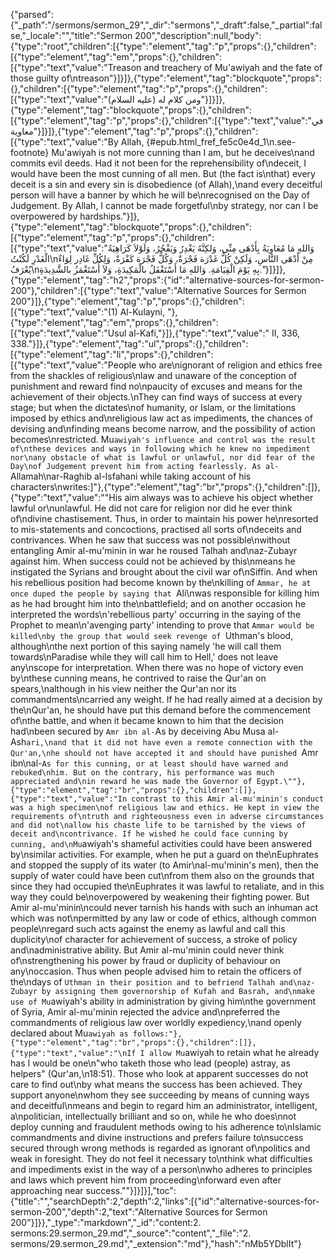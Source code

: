 {"parsed":{"_path":"/sermons/sermon_29","_dir":"sermons","_draft":false,"_partial":false,"_locale":"","title":"Sermon 200","description":null,"body":{"type":"root","children":[{"type":"element","tag":"p","props":{},"children":[{"type":"element","tag":"em","props":{},"children":[{"type":"text","value":"Treason and treachery of Mu'awiyah and the fate of those guilty of\ntreason"}]}]},{"type":"element","tag":"blockquote","props":{},"children":[{"type":"element","tag":"p","props":{},"children":[{"type":"text","value":"ومن كلام له (عليه السلام)"}]}]},{"type":"element","tag":"blockquote","props":{},"children":[{"type":"element","tag":"p","props":{},"children":[{"type":"text","value":"في معاوية"}]}]},{"type":"element","tag":"p","props":{},"children":[{"type":"text","value":"By Allah, {#epub.html_fref_fe5c0e4d_1\n.see-footnote} Mu'awiyah is not more cunning than I am, but he deceives\nand commits evil deeds. Had it not been for the reprehensibility of\ndeceit, I would have been the most cunning of all men. But (the fact is\nthat) every deceit is a sin and every sin is disobedience (of Allah),\nand every deceitful person will have a banner by which he will be\nrecognised on the Day of Judgement. By Allah, I cannot be made forgetful\nby strategy, nor can I be overpowered by hardships."}]},{"type":"element","tag":"blockquote","props":{},"children":[{"type":"element","tag":"p","props":{},"children":[{"type":"text","value":"وَاللهِ مَا مُعَاوِيَةُ بِأَدْهَى مِنِّي، وَلكِنَّهُ يَغْدِرُ وَيَفْجُرُ، وَلَوْلاَ كَرَاهِيَةُ الْغَدْرِ لَكُنْتُ\nمِنْ أَدْهَى النَّاسِ، وَلَكِنْ كُلُّ غَدْرَة فَجْرَةٌ، وَكُلُّ فَجْرَة كَفْرَةٌ، وَلِكُلِّ غَادِر لِوَاءٌ يُعْرَفُ\nبِهِ يَوْمَ الْقِيَامَةِ. وَاللهِ مَا أَسْتَغْفَلُ بالْمَكِيدَةِ، وَلاَ أُسْتَغْمَزُ بالشَّدِيدَةِ."}]}]},{"type":"element","tag":"h2","props":{"id":"alternative-sources-for-sermon-200"},"children":[{"type":"text","value":"Alternative Sources for Sermon 200"}]},{"type":"element","tag":"p","props":{},"children":[{"type":"text","value":"(1) Al-Kulayni, "},{"type":"element","tag":"em","props":{},"children":[{"type":"text","value":"Usul al-Kafi,"}]},{"type":"text","value":" II, 336, 338."}]},{"type":"element","tag":"ul","props":{},"children":[{"type":"element","tag":"li","props":{},"children":[{"type":"text","value":"People who are\nignorant of religion and ethics free from the shackles of religious\nlaw and unaware of the conception of punishment and reward find no\npaucity of excuses and means for the achievement of their objects.\nThey can find ways of success at every stage; but when the dictates\nof humanity, or Islam, or the limitations imposed by ethics and\nreligious law act as impediments, the chances of devising and\nfinding means become narrow, and the possibility of action becomes\nrestricted. Mu`awiyah's influence and control was the result of\nthese devices and ways in following which he knew no impediment nor\nany obstacle of what is lawful or unlawful, nor did fear of the Day\nof Judgement prevent him from acting fearlessly. As al-`Allamah\nar-Raghib al-Isfahani while taking account of his characters\nwrites:]"},{"type":"element","tag":"br","props":{},"children":[]},{"type":"text","value":"\"His aim always was to achieve his object whether lawful or\nunlawful. He did not care for religion nor did he ever think of\ndivine chastisement. Thus, in order to maintain his power he\nresorted to mis-statements and concoctions, practised all sorts of\ndeceits and contrivances. When he saw that success was not possible\nwithout entangling Amir al-mu'minin in war he roused Talhah and\naz-Zubayr against him. When success could not be achieved by this\nmeans he instigated the Syrians and brought about the civil war of\nSiffin. And when his rebellious position had become known by the\nkilling of `Ammar, he at once duped the people by saying that `Ali\nwas responsible for killing him as he had brought him into the\nbattlefield; and on another occasion he interpreted the words\n'rebellious party' occurring in the saying of the Prophet to mean\n'avenging party' intending to prove that `Ammar would be killed\nby the group that would seek revenge of `Uthman's blood, although\nthe next portion of this saying namely 'he will call them towards\nParadise while they will call him to Hell,' does not leave any\nscope for interpretation. When there was no hope of victory even by\nthese cunning means, he contrived to raise the Qur'an on spears,\nalthough in his view neither the Qur'an nor its commandments\ncarried any weight. If he had really aimed at a decision by the\nQur'an, he should have put this demand before the commencement of\nthe battle, and when it became known to him that the decision had\nbeen secured by `Amr ibn al-`As by deceiving Abu Musa al-Ash`ari,\nand that it did not have even a remote connection with the Qur'an,\nhe should not have accepted it and should have punished `Amr ibn\nal-`As for this cunning, or at least should have warned and rebuked\nhim. But on the contrary, his performance was much appreciated and\nin reward he was made the Governor of Egypt.\""},{"type":"element","tag":"br","props":{},"children":[]},{"type":"text","value":"In contrast to this Amir al-mu'minin's conduct was a high specimen\nof religious law and ethics. He kept in view the requirements of\ntruth and righteousness even in adverse circumstances and did not\nallow his chaste life to be tarnished by the views of deceit and\ncontrivance. If he wished he could face cunning by cunning, and\nMu`awiyah's shameful activities could have been answered by\nsimilar activities. For example, when he put a guard on the\nEuphrates and stopped the supply of its water (to Amir\nal-mu'minin's men), then the supply of water could have been cut\nfrom them also on the grounds that since they had occupied the\nEuphrates it was lawful to retaliate, and in this way they could be\noverpowered by weakening their fighting power. But Amir al-mu'minin\ncould never tarnish his hands with such an inhuman act which was not\npermitted by any law or code of ethics, although common people\nregard such acts against the enemy as lawful and call this duplicity\nof character for achievement of success, a stroke of policy and\nadministrative ability. But Amir al-mu'minin could never think of\nstrengthening his power by fraud or duplicity of behaviour on any\noccasion. Thus when people advised him to retain the officers of the\ndays of `Uthman in their position and to befriend Talhah and\naz-Zubayr by assigning them governorship of Kufah and Basrah, and\nmake use of Mu`awiyah's ability in administration by giving him\nthe government of Syria, Amir al-mu'minin rejected the advice and\npreferred the commandments of religious law over worldly expediency,\nand openly declared about Mu`awiyah as follows:"},{"type":"element","tag":"br","props":{},"children":[]},{"type":"text","value":"\nIf I allow Mu`awiyah to retain what he already has I would be one\n\"who taketh those who lead (people) astray, as helpers\" (Qur'an,\n18:51). Those who look at apparent successes do not care to find out\nby what means the success has been achieved. They support anyone\nwhom they see succeeding by means of cunning ways and deceitful\nmeans and begin to regard him an administrator, intelligent, a\npolitician, intellectually brilliant and so on, while he who does\nnot deploy cunning and fraudulent methods owing to his adherence to\nIslamic commandments and divine instructions and prefers failure to\nsuccess secured through wrong methods is regarded as ignorant of\npolitics and weak in foresight. They do not feel it necessary to\nthink what difficulties and impediments exist in the way of a person\nwho adheres to principles and laws which prevent him from proceeding\nforward even after approaching near success.\""}]}]}],"toc":{"title":"","searchDepth":2,"depth":2,"links":[{"id":"alternative-sources-for-sermon-200","depth":2,"text":"Alternative Sources for Sermon 200"}]}},"_type":"markdown","_id":"content:2. sermons:29.sermon_29.md","_source":"content","_file":"2. sermons/29.sermon_29.md","_extension":"md"},"hash":"nMb5YDblIt"}